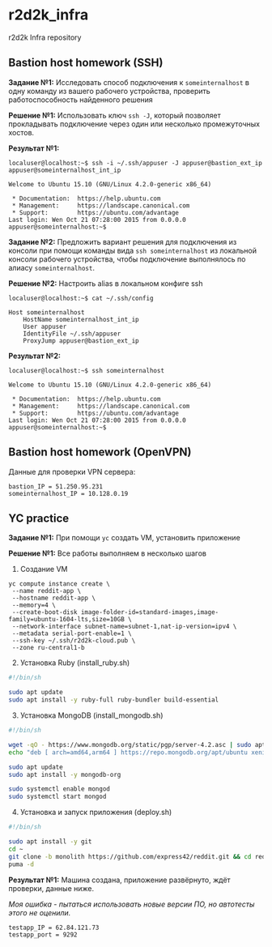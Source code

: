 # r2d2k_infra
r2d2k Infra repository

## Bastion host homework (SSH)
**Задание №1:** Исследовать способ подключения к `someinternalhost` в одну команду из вашего рабочего устройства, проверить работоспособность найденного решения

**Решение №1:** Использовать ключ `ssh -J`, который позволяет прокладывать подключение через один или несколько промежуточных хостов.

**Результат №1:**
```console
localuser@localhost:~$ ssh -i ~/.ssh/appuser -J appuser@bastion_ext_ip appuser@someinternalhost_int_ip

Welcome to Ubuntu 15.10 (GNU/Linux 4.2.0-generic x86_64)

 * Documentation:  https://help.ubuntu.com
 * Management:     https://landscape.canonical.com
 * Support:        https://ubuntu.com/advantage
Last login: Wen Oct 21 07:28:00 2015 from 0.0.0.0
appuser@someinternalhost:~$
```


**Задание №2:** Предложить вариант решения для подключения из консоли при помощи команды вида `ssh someinternalhost` из локальной консоли рабочего устройства, чтобы подключение выполнялось по алиасу `someinternalhost`.

**Решение №2:** Настроить alias в локальном конфиге ssh
```console
localuser@localhost:~$ cat ~/.ssh/config

Host someinternalhost
    HostName someinternalhost_int_ip
    User appuser
    IdentityFile ~/.ssh/appuser
    ProxyJump appuser@bastion_ext_ip
```

**Результат №2:**
```console
localuser@localhost:~$ ssh someinternalhost

Welcome to Ubuntu 15.10 (GNU/Linux 4.2.0-generic x86_64)

 * Documentation:  https://help.ubuntu.com
 * Management:     https://landscape.canonical.com
 * Support:        https://ubuntu.com/advantage
Last login: Wen Oct 21 07:28:00 2015 from 0.0.0.0
appuser@someinternalhost:~$
```


## Bastion host homework (OpenVPN)

Данные для проверки VPN сервера:
```
bastion_IP = 51.250.95.231
someinternalhost_IP = 10.128.0.19
```


## YC practice
**Задание №1:** При помощи `yc` cоздать VM, установить приложение

**Решение №1:** Все работы выполняем в несколько шагов
1. Создание VM
```console
yc compute instance create \
 --name reddit-app \
 --hostname reddit-app \
 --memory=4 \
 --create-boot-disk image-folder-id=standard-images,image-family=ubuntu-1604-lts,size=10GB \
 --network-interface subnet-name=subnet-1,nat-ip-version=ipv4 \
 --metadata serial-port-enable=1 \
 --ssh-key ~/.ssh/r2d2k-cloud.pub \
 --zone ru-central1-b
```

2. Установка Ruby (install_ruby.sh)
```bash
#!/bin/sh

sudo apt update
sudo apt install -y ruby-full ruby-bundler build-essential

```

3. Установка MongoDB (install_mongodb.sh)
```bash
#!/bin/sh

wget -qO - https://www.mongodb.org/static/pgp/server-4.2.asc | sudo apt-key add -
echo "deb [ arch=amd64,arm64 ] https://repo.mongodb.org/apt/ubuntu xenial/mongodb-org/4.2 multiverse" | sudo tee /etc/apt/sources.list.d/mongodb-org-4.2.list

sudo apt update
sudo apt install -y mongodb-org

sudo systemctl enable mongod
sudo systemctl start mongod

```

4. Установка и запуск приложения (deploy.sh)
```bash
#!/bin/sh

sudo apt install -y git
cd ~
git clone -b monolith https://github.com/express42/reddit.git && cd reddit && bundle install
puma -d

```

**Результат №1:**
Машина создана, приложение развёрнуто, ждёт проверки, данные ниже.

_Моя ошибка - пытаться использовать новые версии ПО, но автотесты этого не оценили._
```
testapp_IP = 62.84.121.73
testapp_port = 9292
```
